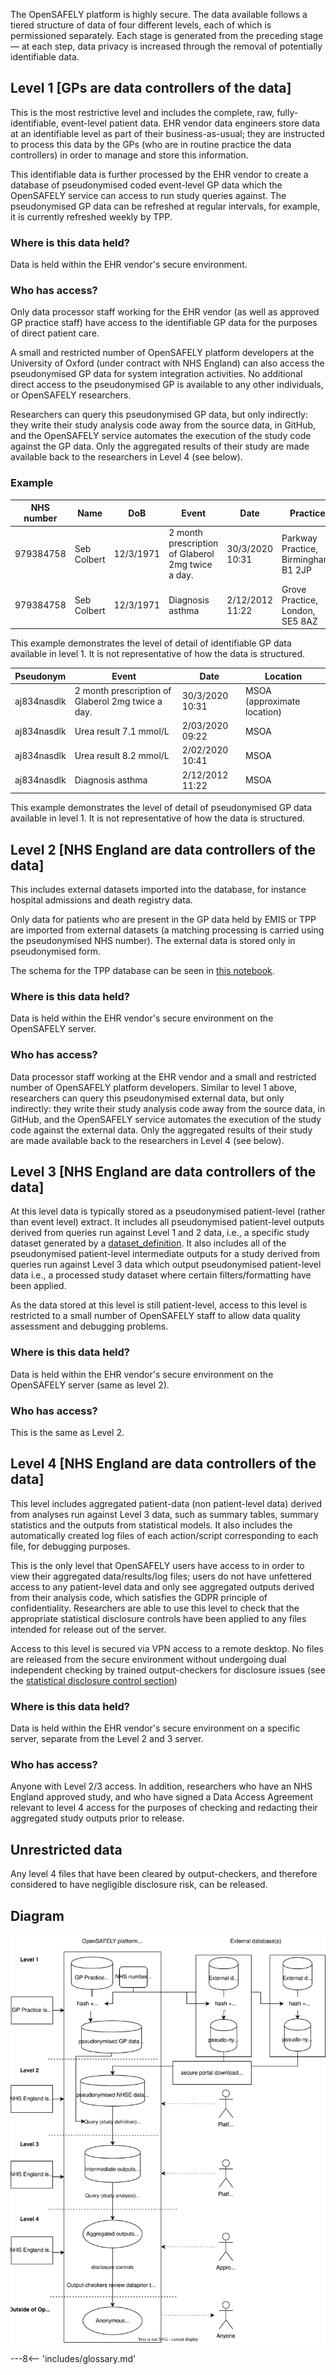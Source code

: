 The OpenSAFELY platform is highly secure.
The data available follows a tiered structure of data of four different levels, each of which is permissioned separately.
Each stage is generated from the preceding stage &mdash; at each step, data privacy is increased through the removal of potentially identifiable data.

## Level 1 [GPs are data controllers of the data]
This is the most restrictive level and includes the complete, raw, fully-identifiable, event-level patient data.
EHR vendor data engineers store data at an identifiable level as part of their business-as-usual; they are instructed to process this data by the GPs (who are in routine practice the data controllers) in order to manage and store this information.

This identifiable data is further processed by the EHR vendor to create a database of pseudonymised coded event-level GP data which the OpenSAFELY service can access to run study queries against. The pseudonymised GP data can be refreshed at regular intervals, for example, it is currently refreshed weekly by TPP.

### Where is this data held?
Data is held within the EHR vendor's secure environment.

### Who has access?
Only data processor staff working for the EHR vendor (as well as approved GP practice staff) have access to the identifiable GP data for the purposes of direct patient care.

A small and restricted number of OpenSAFELY platform developers at the University of Oxford (under contract with NHS England) can also access the pseudonymised GP data for system integration activities. No additional direct access to the pseudonymised GP is available to any other individuals, or OpenSAFELY researchers.

Researchers can query this pseudonymised GP data, but only indirectly: they write their study analysis code away from the source data, in GitHub, and the OpenSAFELY service automates the execution of the study code against the GP data. Only the aggregated results of their study are made available back to the researchers in Level 4 (see below).

### Example

| NHS number | Name | DoB | Event | Date | Practice |
| --- | --- | --- | --- | --- | --- |
| 979384758 | Seb Colbert | 12/3/1971 | 2 month prescription of Glaberol 2mg twice a day. | 30/3/2020 10:31 | Parkway Practice, Birmingham, B1 2JP |
| 979384758 | Seb Colbert | 12/3/1971 | Diagnosis asthma | 2/12/2012 11:22 | Grove Practice, London, SE5 8AZ |

This example demonstrates the level of detail of identifiable GP data available in level 1. It is not representative of how the data is structured.

| Pseudonym | Event | Date | Location |
| --- | --- | --- | --- |
| aj834nasdlk | 2 month prescription of Glaberol 2mg twice a day. | 30/3/2020 10:31 | MSOA (approximate location) |
| aj834nasdlk | Urea result 7.1 mmol/L | 2/03/2020 09:22 | MSOA |
| aj834nasdlk | Urea result 8.2 mmol/L | 2/02/2020 10:41 | MSOA |
| aj834nasdlk | Diagnosis asthma | 2/12/2012 11:22 | MSOA |

This example demonstrates the level of detail of pseudonymised GP data available in level 1. It is not representative of how the data is structured.

## Level 2 [NHS England are data controllers of the data]
This includes external datasets imported into the database, for instance hospital admissions and death registry data.

Only data for patients who are present in the GP data held by EMIS or TPP are imported from external datasets (a matching processing is carried using the pseudonymised NHS number). The external data is stored only in pseudonymised form.

The schema for the TPP database can be seen in [this notebook](https://reports.opensafely.org/reports/opensafely-tpp-database-schema/).

### Where is this data held?
Data is held within the EHR vendor's secure environment on the OpenSAFELY server.

### Who has access?
Data processor staff working at the EHR vendor and a small and restricted number of OpenSAFELY platform developers. Similar to level 1 above, researchers can query this pseudonymised external data, but only indirectly: they write their study analysis code away from the source data, in GitHub, and the OpenSAFELY service automates the execution of the study code against the external data. Only the aggregated results of their study are made available back to the researchers in Level 4 (see below).

## Level 3 [NHS England are data controllers of the data]
At this level data is typically stored as a pseudonymised patient-level (rather than event level) extract. It includes all pseudonymised patient-level outputs derived from queries run against Level 1 and 2 data, i.e., a specific study dataset generated by a [dataset_definition](https://docs.opensafely.org/ehrql/). It also includes all of the pseudonymised patient-level intermediate outputs for a study derived from queries run against Level 3 data which output pseudonymised patient-level data i.e., a processed study dataset where certain filters/formatting have been applied.

As the data stored at this level is still patient-level, access to this level is restricted to a small number of OpenSAFELY staff to allow data quality assessment and debugging problems.

### Where is this data held?
Data is held within the EHR vendor's secure environment on the OpenSAFELY server (same as level 2).

### Who has access?
This is the same as Level 2.

## Level 4 [NHS England are data controllers of the data]
This level includes aggregated patient-data (non patient-level data) derived from analyses run against Level 3 data, such as summary tables, summary statistics and the outputs from statistical models. It also includes the automatically created log files of each action/script corresponding to each file, for debugging purposes.

This is the only level that OpenSAFELY users have access to in order to view their aggregated data/results/log files; users do not have unfettered access to any patient-level data and only see aggregated outputs derived from their analysis code, which satisfies the GDPR principle of confidentiality. Researchers are able to use this level to check that the appropriate statistical disclosure controls have been applied to any files intended for release out of the server.

Access to this level is secured via VPN access to a remote desktop. No files are released from the secure environment without undergoing dual independent checking by trained output-checkers for disclosure issues (see the [statistical disclosure control section](sdc.md))

### Where is this data held?
Data is held within the EHR vendor's secure environment on a specific server, separate from the Level 2 and 3 server.

### Who has access?
Anyone with Level 2/3 access. In addition, researchers who have an NHS England approved study, and who have signed a Data Access Agreement relevant to level 4 access for the purposes of checking and redacting their aggregated study outputs prior to release.

## Unrestricted data
Any level 4 files that have been cleared by output-checkers, and therefore considered to have negligible disclosure risk, can be released.

## Diagram

![A diagram of the OpenSAFELY platform.](./images/NON-COVID-GP-data-OpenSAFELY-platform-architecture-and-dataflows-V5-for-DPIA-DPN.drawio.svg)

---8<-- 'includes/glossary.md'
